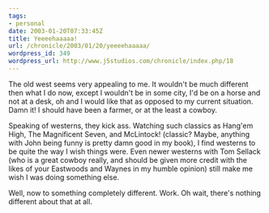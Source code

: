 ```yaml
---
tags:
- personal
date: 2003-01-20T07:33:45Z
title: Yeeeehaaaaa!
url: /chronicle/2003/01/20/yeeeehaaaaa/
wordpress_id: 349
wordpress_url: http://www.j5studios.com/chronicle/index.php/18
---
```


The old west seems very appealing to me.  It wouldn't be much different then what I do now, except I wouldn't be in some city, I'd be on a horse and not at a desk, oh and I would like that as opposed to my current situation.  Damn it!  I should have been a farmer, or at the least a cowboy.

Speaking of westerns, they kick ass.  Watching such classics as Hang'em High, The Magnificent Seven, and McLintock! (classic?  Maybe, anything with John being funny is pretty damn good in my book), I find westerns to be quite the way I wish things were.  Even newer westerns with Tom Sellack (who is a great cowboy really, and should be given more credit with the likes of your Eastwoods and Waynes in my humble opinion) still make me wish I was doing something else.

Well, now to something completely different.  Work.  Oh wait, there's nothing different about that at all.
